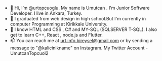 - 👋 Hi, I’m @urtopcuoglu. My name is Umutcan . I'm Junior Software Developer. I live in Ankara, Turkey.
- 👀 I graduated from web design in high school.But I'm currently in computer Programming at Kirikkale University.
- 🌱 I know HTML and CSS , C# and MY-SQL (SQLSERVER T-SQL). I also get to learn C++, React , node.js and  Flutter.
- 📫 You can reach me at urt.info.bireysel@gmail.com or by sending a message to "@kalicinikname" on Instagram. My Twitter Account - UmutcanTopcuol2

<!---
urtopcuoglu/urtopcuoglu is a ✨ special ✨ repository because its `README.md` (this file) appears on your GitHub profile.
You can click the Preview link to take a look at your changes.
--->
